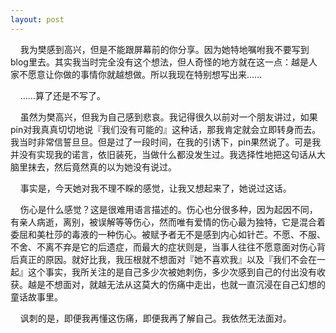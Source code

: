 ```yaml
---
layout: post
---
```

    我为樊感到高兴，但是不能跟屏幕前的你分享。因为她特地嘱咐我不要写到blog里去。其实我当时完全没有这个想法，但人奇怪的地方就在这一点：越是人家不愿意让你做的事情你就越想做。所以我现在特别想写出来……

    ……算了还是不写了。

    虽然为樊高兴，但我为自己感到悲哀。我记得很久以前对一个朋友讲过，如果pin对我真真切切地说『我们没有可能的』这种话，那我肯定就会立即转身而去。我当时非常信誓旦旦。但是过了一段时间，在我的引诱下，pin果然说了。可是我并没有实现我的诺言，依旧装死，当做什么都没发生过。我选择性地把这句话从大脑里抹去，然后竟然真的以为她没有说过。

    事实是，今天她对我不理不睬的感觉，让我又想起来了，她说过这话。

    伤心是什么感觉？这是很难用语言描述的。伤心也分很多种，因为起因不同，有亲人病逝，离别，被误解等等伤心，然而唯有爱情的伤心最为独特，它是混合着委屈和美杜莎的毒液的一种伤心。被赋予者无不是感到内心如针芒。不愿、不服、不舍、不离不弃是它的后遗症，而最大的症状则是，当事人往往不愿意面对伤心背后真正的原因。就好比我，我压根就不想面对『她不喜欢我』以及『我们不会在一起』这个事实，我所关注的是自己多少次被她刺伤，多少次感到自己的付出没有收获。越是不想面对，就越无法从这莫大的伤痛中走出，也就一直沉浸在自己幻想的童话故事里。

    讽刺的是，即便我再懂这伤痛，即便我再了解自己。我依然无法面对。